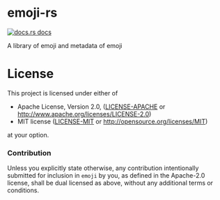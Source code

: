 # emoji-rs

<a href="https://docs.rs/emoji"><img src="https://img.shields.io/badge/docs-latest-blue.svg?style=flat-square" alt="docs.rs docs" /></a>

A library of emoji and metadata of emoji


# License

This project is licensed under either of

 * Apache License, Version 2.0, ([LICENSE-APACHE](LICENSE-APACHE) or
   http://www.apache.org/licenses/LICENSE-2.0)
 * MIT license ([LICENSE-MIT](LICENSE-MIT) or
   http://opensource.org/licenses/MIT)

at your option.

### Contribution

Unless you explicitly state otherwise, any contribution intentionally submitted
for inclusion in `emoji` by you, as defined in the Apache-2.0 license, shall be
dual licensed as above, without any additional terms or conditions.
